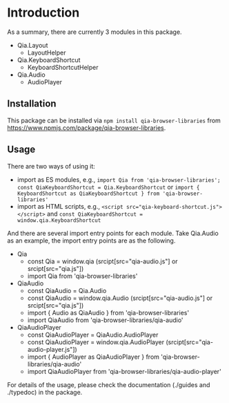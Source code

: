 # Introduction

As a summary, there are currently 3 modules in this package.

* Qia.Layout
	* LayoutHelper
* Qia.KeyboardShortcut
	* KeyboardShortcutHelper
* Qia.Audio
	* AudioPlayer


## Installation

This package can be installed via `npm install qia-browser-libraries` from <https://www.npmjs.com/package/qia-browser-libraries>.


## Usage

There are two ways of using it:

* import as ES modules, e.g., `import Qia from 'qia-browser-libraries'; const QiaKeyboardShortcut = Qia.KeyboardShortcut` or `import { KeyboardShortcut as QiaKeyboardShortcut } from 'qia-browser-libraries'`
* import as HTML scripts, e.g., `<script src="qia-keyboard-shortcut.js"></script>` and `const QiaKeyboardShortcut = window.qia.KeyboardShortcut`

And there are several import entry points for each module. Take Qia.Audio as an example, the import entry points are as the following.

* Qia
	* const Qia = window.qia (srcipt[src="qia-audio.js"] or srcipt[src="qia.js"])
	* import Qia from 'qia-browser-libraries'
* QiaAudio
	* const QiaAudio = Qia.Audio
	* const QiaAudio = window.qia.Audio (srcipt[src="qia-audio.js"] or srcipt[src="qia.js"])
	* import { Audio as QiaAudio } from 'qia-browser-libraries'
	* import QiaAudio from 'qia-browser-libraries/qia-audio'
* QiaAudioPlayer
    * const QiaAudioPlayer = QiaAudio.AudioPlayer
    * const QiaAudioPlayer = window.qia.AudioPlayer (srcipt[src="qia-audio-player.js"])
    * import { AudioPlayer as QiaAudioPlayer } from 'qia-browser-libraries/qia-audio'
    * import QiaAudioPlayer from 'qia-browser-libraries/qia-audio-player'

For details of the usage, please check the documentation (./guides and ./typedoc) in the package.
